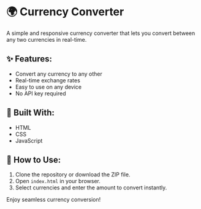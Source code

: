 # 🌍 Currency Converter

A simple and responsive currency converter that lets you convert between any two currencies in real-time.

## ✨ Features:
- Convert any currency to any other
- Real-time exchange rates
- Easy to use on any device
- No API key required

## 🔧 Built With:
- HTML  
- CSS  
- JavaScript

## 🚀 How to Use:
1. Clone the repository or download the ZIP file.
2. Open `index.html` in your browser.
3. Select currencies and enter the amount to convert instantly.

Enjoy seamless currency conversion!
